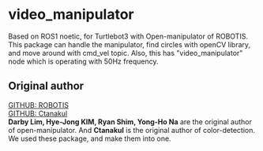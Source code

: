 # video_manipulator
Based on ROS1 noetic, for Turtlebot3 with Open-manipulator of ROBOTIS. This package can handle the manipulator, find circles with openCV library, and move around with cmd_vel topic. Also, this has "video_manipulator" node which is operating with 50Hz frequency.
## Original author
[GITHUB: ROBOTIS](https://github.com/ROBOTIS-GIT/open_manipulator) <br/>
[GITHUB: Ctanakul](https://github.com/ctanakul/object_color_detection_ros_opencv) <br/>
**Darby Lim, Hye-Jong KIM, Ryan Shim, Yong-Ho Na** are the original author of open-manipulator. And **Ctanakul** is the original author of color-detection. We used these package, and make them into one.
